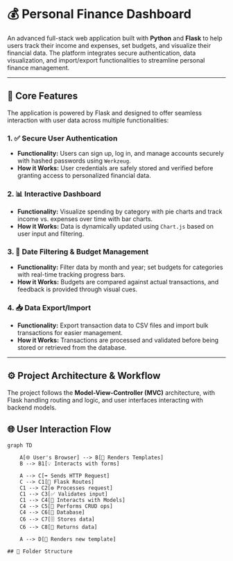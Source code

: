# 💰 Personal Finance Dashboard

An advanced full-stack web application built with **Python** and **Flask** to help users track their income and expenses, set budgets, and visualize their financial data. The platform integrates secure authentication, data visualization, and import/export functionalities to streamline personal finance management.

---

## 🚀 Core Features

The application is powered by Flask and designed to offer seamless interaction with user data across multiple functionalities:

### 1. ✅ Secure User Authentication
- **Functionality:** Users can sign up, log in, and manage accounts securely with hashed passwords using `Werkzeug`.
- **How it Works:** User credentials are safely stored and verified before granting access to personalized financial data.

### 2. 📊 Interactive Dashboard
- **Functionality:** Visualize spending by category with pie charts and track income vs. expenses over time with bar charts.
- **How it Works:** Data is dynamically updated using `Chart.js` based on user input and filtering.

### 3. 📅 Date Filtering & Budget Management
- **Functionality:** Filter data by month and year; set budgets for categories with real-time tracking progress bars.
- **How it Works:** Budgets are compared against actual transactions, and feedback is provided through visual cues.

### 4. 📥 Data Export/Import
- **Functionality:** Export transaction data to CSV files and import bulk transactions for easier management.
- **How it Works:** Transactions are processed and validated before being stored or retrieved from the database.

---

## ⚙️ Project Architecture & Workflow

The project follows the **Model-View-Controller (MVC)** architecture, with Flask handling routing and logic, and user interfaces interacting with backend models.


## 🌐 User Interaction Flow

```mermaid
graph TD

    A[🌐 User's Browser] --> B[📄 Renders Templates]
    B --> B1[💡 Interacts with forms]

    A --> C[➡ Sends HTTP Request]
    C --> C1[🔁 Flask Routes]
    C1 --> C2[⚙️ Processes request]
    C1 --> C3[✅ Validates input]
    C1 --> C4[🔄 Interacts with Models]
    C4 --> C5[📂 Performs CRUD ops]
    C4 --> C6[💾 Database]
    C6 --> C7[🗄️ Stores data]
    C6 --> C8[🔁 Returns data]

    A --> D[📄 Renders new template]

## 📂 Folder Structure


